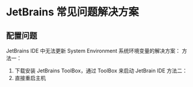 # JetBrains 常见问题解决方案

## 配置问题

JetBrains IDE 中无法更新 System Environment 系统环境变量的解决方案：
方法一：
1. 下载安装 JetBrains ToolBox，通过 ToolBox 来启动 JetBrain IDE
方法二：
1. 直接重启主机